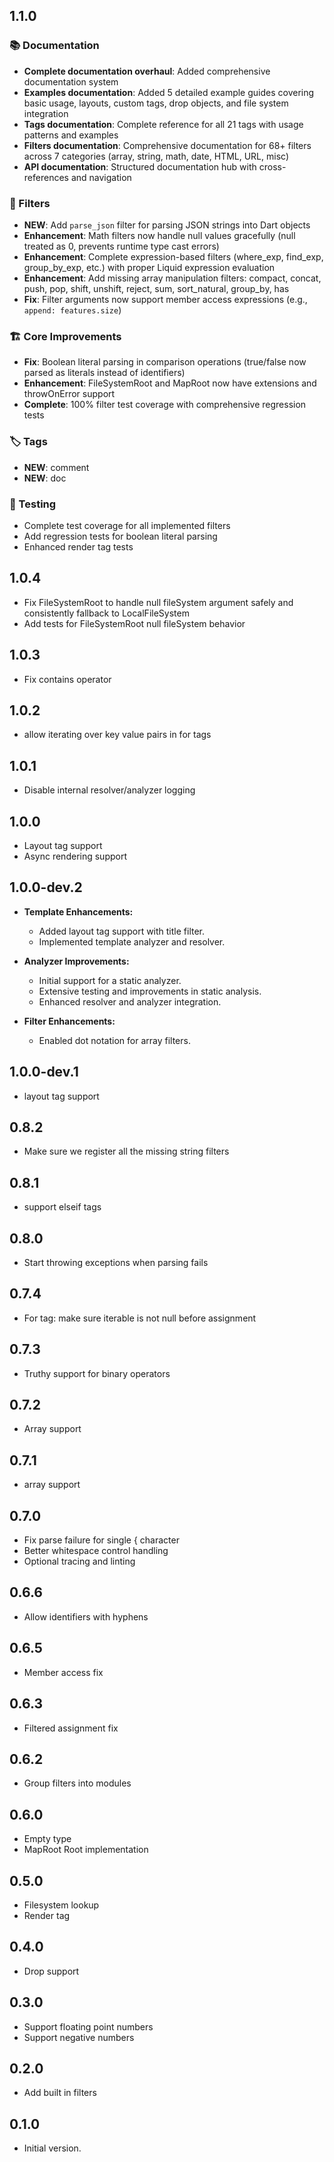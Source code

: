 ## 1.1.0

### 📚 Documentation
- **Complete documentation overhaul**: Added comprehensive documentation system 
- **Examples documentation**: Added 5 detailed example guides covering basic usage, layouts, custom tags, drop objects, and file system integration  
- **Tags documentation**: Complete reference for all 21 tags with usage patterns and examples
- **Filters documentation**: Comprehensive documentation for 68+ filters across 7 categories (array, string, math, date, HTML, URL, misc)
- **API documentation**: Structured documentation hub with cross-references and navigation

### 🧮 Filters  
- **NEW**: Add `parse_json` filter for parsing JSON strings into Dart objects
- **Enhancement**: Math filters now handle null values gracefully (null treated as 0, prevents runtime type cast errors)
- **Enhancement**: Complete expression-based filters (where_exp, find_exp, group_by_exp, etc.) with proper Liquid expression evaluation
- **Enhancement**: Add missing array manipulation filters: compact, concat, push, pop, shift, unshift, reject, sum, sort_natural, group_by, has
- **Fix**: Filter arguments now support member access expressions (e.g., `append: features.size`)

### 🏗️ Core Improvements
- **Fix**: Boolean literal parsing in comparison operations (true/false now parsed as literals instead of identifiers)
- **Enhancement**: FileSystemRoot and MapRoot now have extensions and throwOnError support
- **Complete**: 100% filter test coverage with comprehensive regression tests

### 🏷️ Tags
- **NEW**: comment
- **NEW**: doc

### 🧪 Testing
- Complete test coverage for all implemented filters
- Add regression tests for boolean literal parsing
- Enhanced render tag tests

## 1.0.4
- Fix FileSystemRoot to handle null fileSystem argument safely and consistently fallback to LocalFileSystem
- Add tests for FileSystemRoot null fileSystem behavior

## 1.0.3
- Fix contains operator 

## 1.0.2
- allow iterating over key value pairs in for tags

## 1.0.1
- Disable internal resolver/analyzer logging

## 1.0.0
- Layout tag support
- Async rendering support

## 1.0.0-dev.2
- **Template Enhancements:**
  - Added layout tag support with title filter.
  - Implemented template analyzer and resolver.

- **Analyzer Improvements:**
  - Initial support for a static analyzer.
  - Extensive testing and improvements in static analysis.
  - Enhanced resolver and analyzer integration.

- **Filter Enhancements:**
  - Enabled dot notation for array filters.

## 1.0.0-dev.1
- layout tag support

## 0.8.2
- Make sure we register all the missing string filters
  
## 0.8.1
- support elseif tags

## 0.8.0
- Start throwing exceptions when parsing fails

## 0.7.4
- For tag: make sure iterable is not null before assignment
 
## 0.7.3
- Truthy support for binary operators
 
 ## 0.7.2
- Array support
 
## 0.7.1
- array support

## 0.7.0
- Fix parse failure for single { character
- Better whitespace control handling
- Optional tracing and linting

## 0.6.6

- Allow identifiers with hyphens

## 0.6.5

- Member access fix
  
## 0.6.3

- Filtered assignment fix

## 0.6.2

- Group filters into modules 

## 0.6.0

- Empty type
- MapRoot Root implementation
  
## 0.5.0

- Filesystem lookup
- Render tag
  
## 0.4.0

- Drop support

## 0.3.0

- Support floating point numbers
- Support negative numbers

## 0.2.0

- Add built in filters
## 0.1.0

- Initial version.
